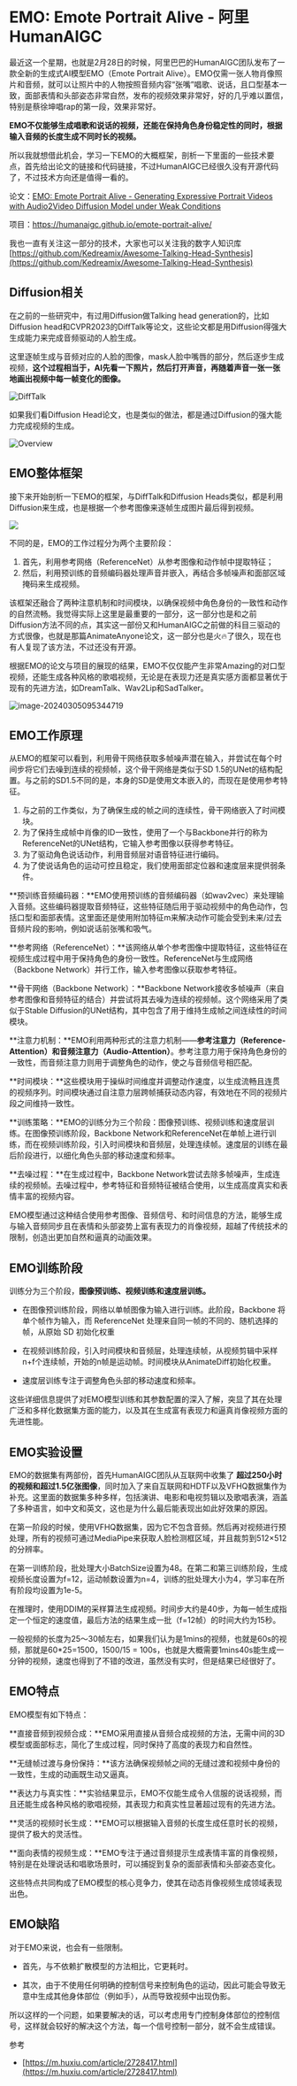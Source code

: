 # EMO: Emote Portrait Alive - 阿里HumanAIGC

最近这一个星期，也就是2月28日的时候，阿里巴巴的HumanAIGC团队发布了一款全新的生成式AI模型EMO（Emote Portrait Alive）。EMO仅需一张人物肖像照片和音频，就可以让照片中的人物按照音频内容“张嘴”唱歌、说话，且口型基本一致，面部表情和头部姿态非常自然，发布的视频效果非常好，好的几乎难以置信，特别是蔡徐坤唱rap的第一段，效果非常好。

**EMO不仅能够生成唱歌和说话的视频，还能在保持角色身份稳定性的同时，根据输入音频的长度生成不同时长的视频。**

所以我就想借此机会，学习一下EMO的大概框架，剖析一下里面的一些技术要点，首先给出论文的链接和代码链接，不过HumanAIGC已经很久没有开源代码了，不过技术方向还是值得一看的。

论文：[EMO: Emote Portrait Alive - Generating Expressive Portrait Videos with Audio2Video Diffusion Model under Weak Conditions](https://arxiv.org/abs/2402.17485v1)

项目：https://humanaigc.github.io/emote-portrait-alive/



我也一直有关注这一部分的技术，大家也可以关注我的数字人知识库[https://github.com/Kedreamix/Awesome-Talking-Head-Synthesis](https://github.com/Kedreamix/Awesome-Talking-Head-Synthesis)



## Diffusion相关

在之前的一些研究中，有过用Diffusion做Talking head generation的，比如Diffusion head和CVPR2023的DiffTalk等论文，这些论文都是用Diffusion得强大生成能力来完成音频驱动的人脸生成。

这里逐帧生成与音频对应的人脸的图像，mask人脸中嘴唇的部分，然后逐步生成视频，**这个过程相当于，AI先看一下照片，然后打开声音，再随着声音一张一张地画出视频中每一帧变化的图像。**

![DiffTalk](https://picx.zhimg.com/v2-24c8ad5651ce25627b3e8bfff24d85b1.png)

如果我们看Diffusion Head论文，也是类似的做法，都是通过Diffusion的强大能力完成视频的生成。

![Overview](https://pica.zhimg.com/v2-3e6497aae4c003eb72bb3f24224c89ee.png)



## EMO整体框架

接下来开始剖析一下EMO的框架，与DiffTalk和Diffusion Heads类似，都是利用Diffusion来生成，也是根据一个参考图像来逐帧生成图片最后得到视频。

![](https://img.huxiucdn.com/article/content/202402/29/040803346667.png?imageView2/2/w/1000/format/png/interlace/1/q/85)

不同的是，EMO的工作过程分为两个主要阶段：

1. 首先，利用参考网络（ReferenceNet）从参考图像和动作帧中提取特征；
2. 然后，利用预训练的音频编码器处理声音并嵌入，再结合多帧噪声和面部区域掩码来生成视频。

该框架还融合了两种注意机制和时间模块，以确保视频中角色身份的一致性和动作的自然流畅。我觉得实际上这里是最重要的一部分，这一部分也是和之前Diffusion方法不同的点，其实这一部份又和HumanAIGC之前做的科目三驱动的方式很像，也就是那篇AnimateAnyone论文，这一部分也是火🔥了很久，现在也有人复现了该方法，不过还没有开源。

根据EMO的论文与项目的展现的结果，EMO不仅仅能产生非常Amazing的对口型视频，还能生成各种风格的歌唱视频，无论是在表现力还是真实感方面都显著优于现有的先进方法，如DreamTalk、Wav2Lip和SadTalker。

![image-20240305095344719](https://picx.zhimg.com/v2-6492e24fb03ffa98135dc584535ab7d9.png)

## EMO工作原理

从EMO的框架可以看到，利用骨干网络获取多帧噪声潜在输入，并尝试在每个时间步将它们去噪到连续的视频帧，这个骨干网络是类似于SD 1.5的UNet的结构配置。与之前的SD1.5不同的是，本身的SD是使用文本嵌入的，而现在是使用参考特征。

1. 与之前的工作类似，为了确保生成的帧之间的连续性，骨干网络嵌入了时间模块。 
2. 为了保持生成帧中肖像的ID一致性，使用了一个与Backbone并行的称为ReferenceNet的UNet结构，它输入参考图像以获得参考特征。 
3. 为了驱动角色说话动作，利用音频层对语音特征进行编码。 
4. 为了使说话角色的运动可控且稳定，我们使用面部定位器和速度层来提供弱条件。

**预训练音频编码器：**EMO使用预训练的音频编码器（如wav2vec）来处理输入音频。这些编码器提取音频特征，这些特征随后用于驱动视频中的角色动作，包括口型和面部表情。这里面还是使用附加特征m来解决动作可能会受到未来/过去音频片段的影响，例如说话前张嘴和吸气。

**参考网络（ReferenceNet）：**该网络从单个参考图像中提取特征，这些特征在视频生成过程中用于保持角色的身份一致性。ReferenceNet与生成网络（Backbone Network）并行工作，输入参考图像以获取参考特征。

**骨干网络（Backbone Network）：**Backbone Network接收多帧噪声（来自参考图像和音频特征的结合）并尝试将其去噪为连续的视频帧。这个网络采用了类似于Stable Diffusion的UNet结构，其中包含了用于维持生成帧之间连续性的时间模块。 

**注意力机制：**EMO利用两种形式的注意力机制——**参考注意力（Reference-Attention）和音频注意力（Audio-Attention）**。参考注意力用于保持角色身份的一致性，而音频注意力则用于调整角色的动作，使之与音频信号相匹配。 

**时间模块：**这些模块用于操纵时间维度并调整动作速度，以生成流畅且连贯的视频序列。时间模块通过自注意力层跨帧捕获动态内容，有效地在不同的视频片段之间维持一致性。

**训练策略：**EMO的训练分为三个阶段：图像预训练、视频训练和速度层训练。在图像预训练阶段，Backbone Network和ReferenceNet在单帧上进行训练，而在视频训练阶段，引入时间模块和音频层，处理连续帧。速度层的训练在最后阶段进行，以细化角色头部的移动速度和频率。

**去噪过程：**在生成过程中，Backbone Network尝试去除多帧噪声，生成连续的视频帧。去噪过程中，参考特征和音频特征被结合使用，以生成高度真实和表情丰富的视频内容。

EMO模型通过这种结合使用参考图像、音频信号、和时间信息的方法，能够生成与输入音频同步且在表情和头部姿势上富有表现力的肖像视频，超越了传统技术的限制，创造出更加自然和逼真的动画效果。



## EMO训练阶段

训练分为三个阶段，**图像预训练、视频训练和速度层训练。**

- 在图像预训练阶段，网络以单帧图像为输入进行训练。此阶段，Backbone 将单个帧作为输入，而 ReferenceNet 处理来自同一帧的不同的、随机选择的帧，从原始 SD 初始化权重

- 在视频训练阶段，引入时间模块和音频层，处理连续帧，从视频剪辑中采样n+f个连续帧，开始的n帧是运动帧。时间模块从AnimateDiff初始化权重。

- 速度层训练专注于调整角色头部的移动速度和频率。

这些详细信息提供了对EMO模型训练和其参数配置的深入了解，突显了其在处理广泛和多样化数据集方面的能力，以及其在生成富有表现力和逼真肖像视频方面的先进性能。



## EMO实验设置

EMO的数据集有两部份，首先HumanAIGC团队从互联网中收集了 **超过250小时的视频和超过1.5亿张图像**，同时加入了来自互联网和HDTF以及VFHQ数据集作为补充。这里面的数据集多种多样，包括演讲、电影和电视剪辑以及歌唱表演，涵盖了多种语言，如中文和英文，这也是为什么最后能表现出如此好效果的原因。

在第一阶段的时候，使用VFHQ数据集，因为它不包含音频。然后再对视频进行预处理，所有的视频可通过MediaPipe来获取人脸检测框区域，并且裁剪到512×512的分辨率。

在第一训练阶段，批处理大小BatchSize设置为48。在第二和第三训练阶段，生成视频长度设置为f=12，运动帧数设置为n=4，训练的批处理大小为4，学习率在所有阶段均设置为1e-5。

在推理时，使用DDIM的采样算法生成视频。时间步大约是40步，为每一帧生成指定一个恒定的速度值，最后方法的结果生成一批（f=12帧）的时间大约为15秒。 

一般视频的长度为25～30帧左右，如果我们认为是1mins的视频，也就是60s的视频，那就是60*25=1500，1500/15 = 100s，也就是大概需要1mins40s能生成一分钟的视频，速度也得到了不错的改进，虽然没有实时，但是结果已经很好了。





##  EMO特点

EMO模型有如下特点：

**直接音频到视频合成：**EMO采用直接从音频合成视频的方法，无需中间的3D模型或面部标志，简化了生成过程，同时保持了高度的表现力和自然性。

**无缝帧过渡与身份保持：**该方法确保视频帧之间的无缝过渡和视频中身份的一致性，生成的动画既生动又逼真。

**表达力与真实性：**实验结果显示，EMO不仅能生成令人信服的说话视频，而且还能生成各种风格的歌唱视频，其表现力和真实性显著超过现有的先进方法。

**灵活的视频时长生成：**EMO可以根据输入音频的长度生成任意时长的视频，提供了极大的灵活性。

**面向表情的视频生成：**EMO专注于通过音频提示生成表情丰富的肖像视频，特别是在处理说话和唱歌场景时，可以捕捉到复杂的面部表情和头部姿态变化。

这些特点共同构成了EMO模型的核心竞争力，使其在动态肖像视频生成领域表现出色。

 

## EMO缺陷

对于EMO来说，也会有一些限制。

- 首先，与不依赖扩散模型的方法相比，它更耗时。

- 其次，由于不使用任何明确的控制信号来控制角色的运动，因此可能会导致无意中生成其他身体部位（例如手），从而导致视频中出现伪影。

所以这样的一个问题，如果要解决的话，可以考虑用专门控制身体部位的控制信号，这样就会较好的解决这个方法，每一个信号控制一部分，就不会生成错误。





参考

- [https://m.huxiu.com/article/2728417.html](https://m.huxiu.com/article/2728417.html)